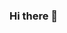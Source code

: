 ### Hi there 👋

<!--
**rafaelbgil/rafaelbgil** is a ✨ _special_ ✨ repository because its `README.md` (this file) appears on your GitHub profile.

Profissional com mais de 7 anos de experiência em administração de sistemas Linux com atuação principal em middleware jboss/wildfly, tomcat, apache e aplicações baseadas em java. Larga experiência em ambientes de alta criticidade e cluster. Atuação em frentes de planejamento de migração de sistemas complexos e automação de ambientes e rotinas de trabalho utilizando ansible, jenkins , shell script, python entre outros. Profissional aderente a cultura devops e com perfil autodidata.

Here are some ideas to get you started:

- 🔭 I’m currently working on ...
- 🌱 I’m currently learning ...
- 👯 I’m looking to collaborate on ...
- 🤔 I’m looking for help with ...
- 💬 Ask me about ...
- 📫 How to reach me: ...
- 😄 Pronouns: ...
- ⚡ Fun fact: ...
-->

